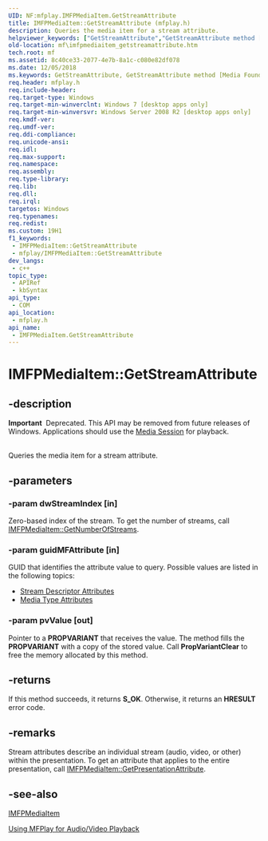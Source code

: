 ```yaml
---
UID: NF:mfplay.IMFPMediaItem.GetStreamAttribute
title: IMFPMediaItem::GetStreamAttribute (mfplay.h)
description: Queries the media item for a stream attribute.
helpviewer_keywords: ["GetStreamAttribute","GetStreamAttribute method [Media Foundation]","GetStreamAttribute method [Media Foundation]","IMFPMediaItem interface","IMFPMediaItem interface [Media Foundation]","GetStreamAttribute method","IMFPMediaItem.GetStreamAttribute","IMFPMediaItem::GetStreamAttribute","mf.imfpmediaitem_getstreamattribute","mfplay/IMFPMediaItem::GetStreamAttribute"]
old-location: mf\imfpmediaitem_getstreamattribute.htm
tech.root: mf
ms.assetid: 8c40ce33-2077-4e7b-8a1c-c080e82df078
ms.date: 12/05/2018
ms.keywords: GetStreamAttribute, GetStreamAttribute method [Media Foundation], GetStreamAttribute method [Media Foundation],IMFPMediaItem interface, IMFPMediaItem interface [Media Foundation],GetStreamAttribute method, IMFPMediaItem.GetStreamAttribute, IMFPMediaItem::GetStreamAttribute, mf.imfpmediaitem_getstreamattribute, mfplay/IMFPMediaItem::GetStreamAttribute
req.header: mfplay.h
req.include-header: 
req.target-type: Windows
req.target-min-winverclnt: Windows 7 [desktop apps only]
req.target-min-winversvr: Windows Server 2008 R2 [desktop apps only]
req.kmdf-ver: 
req.umdf-ver: 
req.ddi-compliance: 
req.unicode-ansi: 
req.idl: 
req.max-support: 
req.namespace: 
req.assembly: 
req.type-library: 
req.lib: 
req.dll: 
req.irql: 
targetos: Windows
req.typenames: 
req.redist: 
ms.custom: 19H1
f1_keywords:
 - IMFPMediaItem::GetStreamAttribute
 - mfplay/IMFPMediaItem::GetStreamAttribute
dev_langs:
 - c++
topic_type:
 - APIRef
 - kbSyntax
api_type:
 - COM
api_location:
 - mfplay.h
api_name:
 - IMFPMediaItem.GetStreamAttribute
---
```


# IMFPMediaItem::GetStreamAttribute


## -description

<div class="alert"><b>Important</b>  Deprecated. This API may be removed from future releases of Windows. Applications should use the <a href="https://docs.microsoft.com/windows/desktop/medfound/media-session">Media Session</a> for playback.</div>
<div> </div>


Queries the media item for a stream attribute.

## -parameters

### -param dwStreamIndex [in]

Zero-based index of the stream. To get the number of streams, call <a href="https://docs.microsoft.com/windows/desktop/api/mfplay/nf-mfplay-imfpmediaitem-getnumberofstreams">IMFPMediaItem::GetNumberOfStreams</a>.

### -param guidMFAttribute [in]

GUID that identifies the attribute value to query. Possible values are listed in the following topics:

<ul>
<li>
<a href="https://docs.microsoft.com/windows/desktop/medfound/stream-descriptor-attributes">Stream Descriptor Attributes</a>
</li>
<li>
<a href="https://docs.microsoft.com/windows/desktop/medfound/media-type-attributes">Media Type Attributes</a>
</li>
</ul>

### -param pvValue [out]

Pointer to a <b>PROPVARIANT</b> that receives the value. The method fills the <b>PROPVARIANT</b> with a copy of the stored value. Call <b>PropVariantClear</b> to free the memory allocated by this method.

## -returns

If this method succeeds, it returns <b xmlns:loc="http://microsoft.com/wdcml/l10n">S_OK</b>. Otherwise, it returns an <b xmlns:loc="http://microsoft.com/wdcml/l10n">HRESULT</b> error code.

## -remarks

Stream attributes describe an individual stream (audio, video, or other) within the presentation. To get an attribute that applies to the entire presentation, call <a href="https://docs.microsoft.com/windows/desktop/api/mfplay/nf-mfplay-imfpmediaitem-getpresentationattribute">IMFPMediaItem::GetPresentationAttribute</a>.

## -see-also

<a href="https://docs.microsoft.com/windows/desktop/api/mfplay/nn-mfplay-imfpmediaitem">IMFPMediaItem</a>



<a href="https://docs.microsoft.com/windows/desktop/medfound/using-mfplay-for-audio-video-playback">Using MFPlay for Audio/Video Playback</a>

